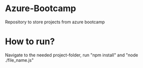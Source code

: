 
# Azure-Bootcamp
Repository to store projects from azure bootcamp

# How to run?
Navigate to the needed project-folder, run "npm install" and "node ./file_name.js" 
